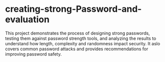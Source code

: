 # creating-strong-Password-and-evaluation
This project demonstrates the process of designing strong passwords, testing them against password strength tools, and analyzing the results to understand how length, complexity and randomness impact security. It aslo covers common password attacks and provides recommendations for improving password safety.
